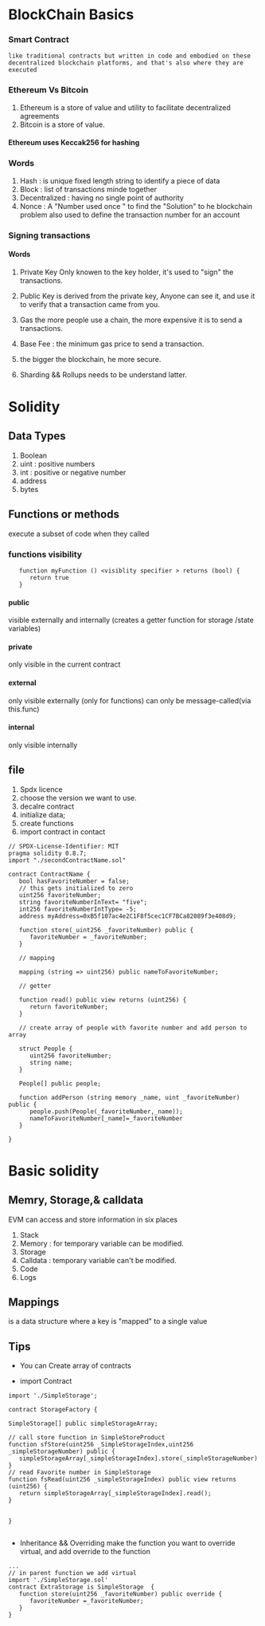 # BlockChain Basics

### Smart Contract

    like traditional contracts but written in code and embodied on these decentralized blockchain platforms, and that's also where they are executed

### Ethereum Vs Bitcoin

1. Ethereum
   is a store of value and utility to facilitate decentralized agreements
1. Bitcoin
   is a store of value.

#### Ethereum uses Keccak256 for hashing

### Words

1. Hash : is unique fixed length string to identify a piece of data
2. Block : list of transactions minde together
3. Decentralized : having no single point of authority
4. Nonce : A "Number used once " to find the "Solution" to he blockchain problem also used to define the transaction number for an account

### Signing transactions

#### Words

1. Private Key
   Only knowen to the key holder, it's used to "sign" the transactions.
2. Public Key
   is derived from the private key, Anyone can see it, and use it to verify that a transaction came from you.
3. Gas
   the more people use a chain, the more expensive it is to send a transactions.
4. Base Fee : the minimum gas price to send a transaction.
5. the bigger the blockchain, he more secure.

6. Sharding && Rollups needs to be understand latter.

# Solidity

## Data Types

1. Boolean
2. uint : positive numbers
3. int : positive or negative number
4. address
5. bytes

## Functions or methods

execute a subset of code when they called

### functions visibility

```
   function myFunction () <visiblity specifier > returns (bool) {
      return true
   }
```

#### public

visible externally and internally (creates a getter function for storage /state variables)

#### private

only visible in the current contract

#### external

only visible externally (only for functions) can only be message-called(via this.func)

#### internal

only visible internally

## file

1. Spdx licence
2. choose the version we want to use.
3. decalre contract
4. initialize data;
5. create functions
6. import contract in contact

```
// SPDX-License-Identifier: MIT
pragma solidity 0.8.7;
import "./secondContractName.sol"

contract ContractName {
   bool hasFavoriteNumber = false;
   // this gets initialized to zero
   uint256 favoriteNumber;
   string favoriteNumberInText= "five";
   int256 favoriteNumberIntType= -5;
   address myAddress=0xB5f107ac4e2C1F8f5cec1CF7BCa82089f3e408d9;

   function store(_uint256 _favoriteNumber) public {
      favoriteNumber = _favoriteNumber;
   }

   // mapping

   mapping (string => uint256) public nameToFavoriteNumber;

   // getter

   function read() public view returns (uint256) {
      return favoriteNumber;
   }

   // create array of people with favorite number and add person to array

   struct People {
      uint256 favoriteNumber;
      string name;
   }

   People[] public people;

   function addPerson (string memory _name, uint _favoriteNumber) public {
      people.push(People(_favoriteNumber,_name));
      nameToFavoriteNumber[_name]=_favoriteNumber
   }

}
```

# Basic solidity

## Memry, Storage,& calldata

EVM can access and store information in six places

1. Stack
2. Memory : for temporary variable can be modified.
3. Storage
4. Calldata : temporary variable can't be modified.
5. Code
6. Logs

## Mappings

is a data structure where a key is "mapped" to a single value

## Tips

- You can Create array of contracts

* import Contract

```
import './SimpleStorage';

contract StorageFactory {

SimpleStorage[] public simpleStorageArray;

// call store function in SimpleStoreProduct
function sfStore(uint256 _SimpleStorageIndex,uint256 _simpleStorageNumber) public {
   simpleStorageArray[_simpleStorageIndex].store(_simpleStorageNumber)
}
// read Favorite number in SimpleStorage
function fsRead(uint256 _simpleStorageIndex) public view returns (uint256) {
   return simpleStorageArray[_simpleStorageIndex].read();
}


}


```

- Inheritance && Overriding
  make the function you want to override virtual, and add override to the function

```
...
// in parent function we add virtual
import './SimpleStorage.sol'
contract ExtraStorage is SimpleStorage  {
   function store(uint256 _favoriteNumber) public override {
      favoriteNumber =_favoriteNumber;
   }
}

```
